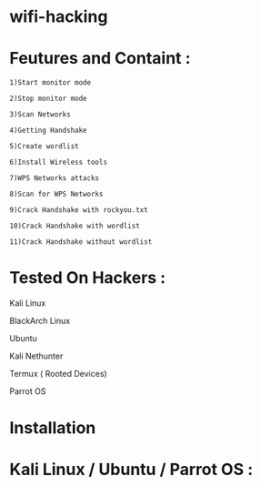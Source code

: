 # wifi-hacking

# Feutures and Containt :
    1)Start monitor mode

    2)Stop monitor mode

    3)Scan Networks   

    4)Getting Handshake

    5)Create wordlist

    6)Install Wireless tools                  

    7)WPS Networks attacks 

    8)Scan for WPS Networks

    9)Crack Handshake with rockyou.txt

    10)Crack Handshake with wordlist

    11)Crack Handshake without wordlist
# Tested On Hackers :

Kali Linux

BlackArch Linux

Ubuntu

Kali Nethunter

Termux ( Rooted Devices)

Parrot OS
# Installation
# Kali Linux / Ubuntu / Parrot OS :
